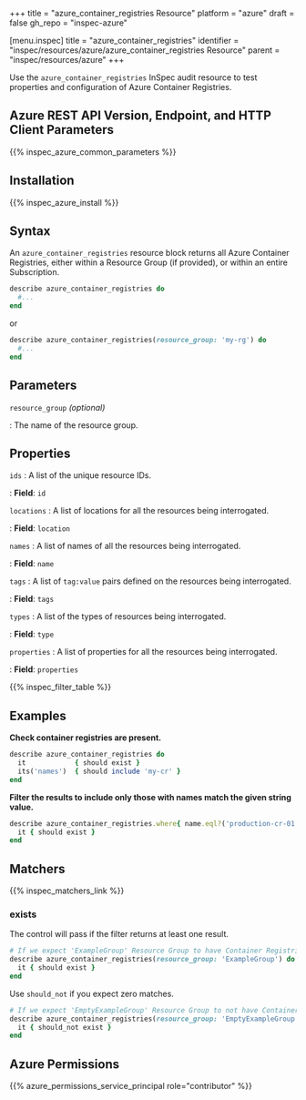 +++
title = "azure_container_registries Resource"
platform = "azure"
draft = false
gh_repo = "inspec-azure"

[menu.inspec]
title = "azure_container_registries"
identifier = "inspec/resources/azure/azure_container_registries Resource"
parent = "inspec/resources/azure"
+++

Use the `azure_container_registries` InSpec audit resource to test properties and configuration of Azure Container Registries.

## Azure REST API Version, Endpoint, and HTTP Client Parameters

{{% inspec_azure_common_parameters %}}

## Installation

{{% inspec_azure_install %}}

## Syntax

An `azure_container_registries` resource block returns all Azure Container Registries, either within a Resource Group (if provided), or within an entire Subscription.

```ruby
describe azure_container_registries do
  #...
end
```

or

```ruby
describe azure_container_registries(resource_group: 'my-rg') do
  #...
end
```

## Parameters

`resource_group` _(optional)_

: The name of the resource group.

## Properties

`ids`
: A list of the unique resource IDs.

: **Field**: `id`

`locations`
: A list of locations for all the resources being interrogated.

: **Field**: `location`

`names`
: A list of names of all the resources being interrogated.

: **Field**: `name`

`tags`
: A list of `tag:value` pairs defined on the resources being interrogated.

: **Field**: `tags`

`types`
: A list of the types of resources being interrogated.

: **Field**: `type`

`properties`
: A list of properties for all the resources being interrogated.

: **Field**: `properties`

{{% inspec_filter_table %}}

## Examples

**Check container registries are present.**

```ruby
describe azure_container_registries do
  it            { should exist }
  its('names')  { should include 'my-cr' }
end
```

**Filter the results to include only those with names match the given string value.**

```ruby
describe azure_container_registries.where{ name.eql?('production-cr-01') } do
  it { should exist }
end
```

## Matchers

{{% inspec_matchers_link %}}

### exists

The control will pass if the filter returns at least one result.

```ruby
# If we expect 'ExampleGroup' Resource Group to have Container Registries
describe azure_container_registries(resource_group: 'ExampleGroup') do
  it { should exist }
end
```

Use `should_not` if you expect zero matches.

```ruby
# If we expect 'EmptyExampleGroup' Resource Group to not have Container Registries
describe azure_container_registries(resource_group: 'EmptyExampleGroup') do
  it { should_not exist }
end
```

## Azure Permissions

{{% azure_permissions_service_principal role="contributor" %}}
